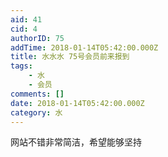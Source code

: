 ```yaml
---
aid: 41
cid: 4
authorID: 75
addTime: 2018-01-14T05:42:00.000Z
title: 水水水 75号会员前来报到
tags:
    - 水
    - 会员
comments: []
date: 2018-01-14T05:42:00.000Z
category: 水
---
```


网站不错非常简洁，希望能够坚持
